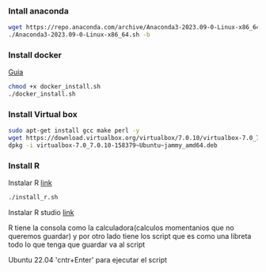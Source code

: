 ### Intall anaconda

```bash
wget https://repo.anaconda.com/archive/Anaconda3-2023.09-0-Linux-x86_64.sh
./Anaconda3-2023.09-0-Linux-x86_64.sh -b
```

### Install docker

[Guia](https://docs.docker.com/engine/install/ubuntu/)
```bash
chmod +x docker_install.sh
./docker_install.sh
```

### Install Virtual box
```bash
sudo apt-get install gcc make perl -y
wget https://download.virtualbox.org/virtualbox/7.0.10/virtualbox-7.0_7.0.10-158379~Ubuntu~jammy_amd64.deb
dpkg -i virtualbox-7.0_7.0.10-158379~Ubuntu~jammy_amd64.deb
```

### Install R

Instalar R [link](https://cran.r-project.org/) 

```bash
./install_r.sh
```

Instalar R studio [link](https://posit.co/download/rstudio-desktop/)


R tiene la consola como la calculadora(calculos momentanios que no queremos guardar) y por otro lado tiene los script que es como una libreta todo lo que tenga que guardar va al script

Ubuntu 22.04 'cntr+Enter' para ejecutar el script
